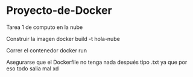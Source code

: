 # Proyecto-de-Docker
Tarea 1 de computo en la nube

Construir la imagen
docker build -t hola-nube

Correr el contenedor 
docker run

Asegurarse que el Dockerfile no tenga nada después tipo .txt ya que por eso todo salia mal xd
